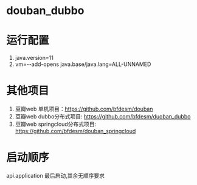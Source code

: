 # douban_dubbo
# 运行配置
1. java.version=11
1. vm=--add-opens java.base/java.lang=ALL-UNNAMED

# 其他项目
1. 豆瓣web  单机项目：https://github.com/bfdesm/douban
1. 豆瓣web  dubbo分布式项目: https://github.com/bfdesm/duoban_dubbo
1. 豆瓣web  springcloud分布式项目: https://github.com/bfdesm/douban_springcloud

# 启动顺序
api.application 最后启动,其余无顺序要求
